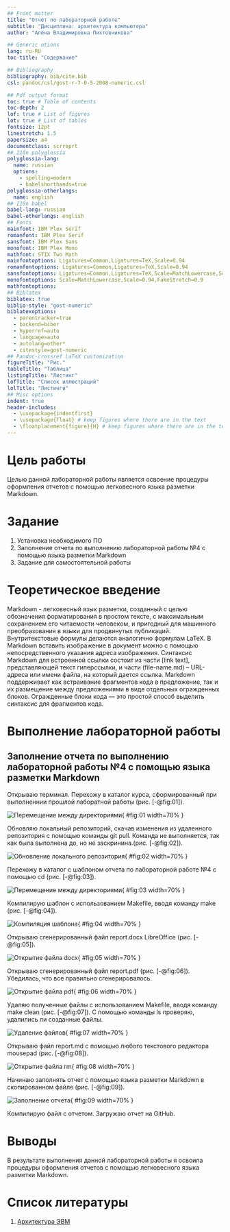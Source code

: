 ```yaml
---
## Front matter
title: "Отчёт по лабораторной работе"
subtitle: "Дисциплина: архитектура компьютера"
author: "Алёна Владимировна Пихтовникова"

## Generic otions
lang: ru-RU
toc-title: "Содержание"

## Bibliography
bibliography: bib/cite.bib
csl: pandoc/csl/gost-r-7-0-5-2008-numeric.csl

## Pdf output format
toc: true # Table of contents
toc-depth: 2
lof: true # List of figures
lot: true # List of tables
fontsize: 12pt
linestretch: 1.5
papersize: a4
documentclass: scrreprt
## I18n polyglossia
polyglossia-lang:
  name: russian
  options:
	- spelling=modern
	- babelshorthands=true
polyglossia-otherlangs:
  name: english
## I18n babel
babel-lang: russian
babel-otherlangs: english
## Fonts
mainfont: IBM Plex Serif
romanfont: IBM Plex Serif
sansfont: IBM Plex Sans
monofont: IBM Plex Mono
mathfont: STIX Two Math
mainfontoptions: Ligatures=Common,Ligatures=TeX,Scale=0.94
romanfontoptions: Ligatures=Common,Ligatures=TeX,Scale=0.94
sansfontoptions: Ligatures=Common,Ligatures=TeX,Scale=MatchLowercase,Scale=0.94
monofontoptions: Scale=MatchLowercase,Scale=0.94,FakeStretch=0.9
mathfontoptions:
## Biblatex
biblatex: true
biblio-style: "gost-numeric"
biblatexoptions:
  - parentracker=true
  - backend=biber
  - hyperref=auto
  - language=auto
  - autolang=other*
  - citestyle=gost-numeric
## Pandoc-crossref LaTeX customization
figureTitle: "Рис."
tableTitle: "Таблица"
listingTitle: "Листинг"
lofTitle: "Список иллюстраций"
lolTitle: "Листинги"
## Misc options
indent: true
header-includes:
  - \usepackage{indentfirst}
  - \usepackage{float} # keep figures where there are in the text
  - \floatplacement{figure}{H} # keep figures where there are in the text
---
```


# Цель работы

Целью данной лабораторной работы является освоение процедуры оформления отчетов с помощью легковесного языка разметки Markdown.

# Задание

1. Установка необходимого ПО
2. Заполнение отчета по выполнению лабораторной работы №4 с помощью языка разметки Markdown
3. Задание для самостоятельной работы

# Теоретическое введение

Markdown - легковесный язык разметки, созданный с целью обозначения форматирования в простом тексте, с максимальным сохранением его читаемости человеком, и пригодный для машинного преобразования в языки для продвинутых публикаций. 
Внутритекстовые формулы делаются аналогично формулам LaTeX.
В Markdown вставить изображение в документ можно с помощью непосредственного указания адреса изображения.
Синтаксис Markdown для встроенной ссылки состоит из части [link text], представляющей текст гиперссылки, и части (file-name.md) – URL-адреса или имени файла, на который дается ссылка.
Markdown поддерживает как встраивание фрагментов кода в предложение, так и их размещение между предложениями в виде отдельных огражденных блоков. Огражденные блоки кода — это простой способ выделить синтаксис для фрагментов кода.

# Выполнение лабораторной работы

## Заполнение отчета по выполнению лабораторной работы №4 с помощью языка разметки Markdown

Открываю терминал. Перехожу в каталог курса, сформированный при выполненнии прошлой лаборатной работы (рис. [-@fig:01]).

![Перемещение между директориями](image/1.png){ #fig:01 width=70% }

Обновляю локальный репозиторий, скачав изменения из удаленного репозитория с помощью команды git pull. Команда не выполняется, так как была выполнена до, но не заскринина.(рис. [-@fig:02]).

![Обновление локального репозитория](image/2.png){ #fig:02 width=70% } 

Перехожу в каталог с шаблоном отчета по лабораторной работе №4 с помощью cd (рис. [-@fig:03]).

![Перемещение между директориями](image/3.png){ #fig:03 width=70% }

Компилирую шаблон с использованием Makefile, вводя команду make (рис. [-@fig:04]).

![Компиляция шаблона](image/4.png){ #fig:04 width=70% }

Открываю сгенерированный файл report.docx LibreOffice (рис. [-@fig:05]).

![Открытие файла docx](image/5.png){ #fig:05 width=70% }

Открываю сгенерированный файл report.pdf (рис. [-@fig:06]). Убедилась, что все правильно сгенерировалось.

![Открытие файла pdf](image/6.png){ #fig:06 width=70% }

Удаляю полученные файлы с использованием Makefile, вводя команду make clean (рис. [-@fig:07]). С помощью команды ls проверяю, удалились ли созданные файлы.

![Удаление файлов](image/7.png){ #fig:07 width=70% }

Открываю файл report.md с помощью любого текстового редактора mousepad (рис. [-@fig:08]).

![Открытие файла rm](image/8.png){ #fig:08 width=70% }

Начинаю заполнять отчет с помощью языка разметки Markdown в скопированном файле (рис. [-@fig:09]).

![Заполнение отчета](image/9.png){ #fig:09 width=70% }

Компилирую файл с отчетом. Загружаю отчет на GitHub.


# Выводы

В результате выполнения данной лабораторной работы я освоила процедуры оформления отчетов с помощью легковесного языка разметки Markdown.

# Список литературы

1. [Архитектура ЭВМ](https://esystem.rudn.ru/pluginfile.php/2089083/mod_resource/content/0/%D0%9B%D0%B0%D0%B1%D0%BE%D1%80%D0%B0%D1%82%D0%BE%D1%80%D0%BD%D0%B0%D1%8F%20%D1%80%D0%B0%D0%B1%D0%BE%D1%82%D0%B0%20%E2%84%963.%20%D0%AF%D0%B7%D1%8B%D0%BA%20%D1%80%D0%B0%D0%B7%D0%BC%D0%B5%D1%82%D0%BA%D0%B8%20.pdf)
